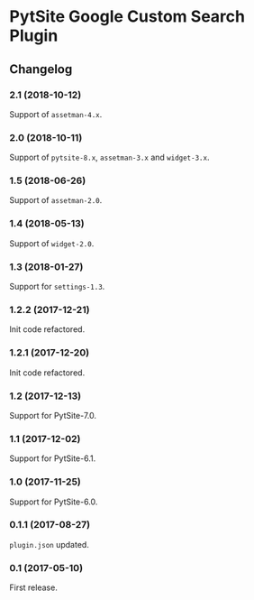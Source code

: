 # PytSite Google Custom Search Plugin


## Changelog


### 2.1 (2018-10-12)

Support of `assetman-4.x`.


### 2.0 (2018-10-11)

Support of `pytsite-8.x`, `assetman-3.x` and `widget-3.x`.


### 1.5 (2018-06-26)

Support of `assetman-2.0`.


### 1.4 (2018-05-13)

Support of `widget-2.0`.


### 1.3 (2018-01-27)

Support for `settings-1.3`.


### 1.2.2 (2017-12-21)

Init code refactored.


### 1.2.1 (2017-12-20)

Init code refactored.


### 1.2 (2017-12-13)

Support for PytSite-7.0.


### 1.1 (2017-12-02)

Support for PytSite-6.1.


### 1.0 (2017-11-25)

Support for PytSite-6.0.


### 0.1.1 (2017-08-27)

`plugin.json` updated.


### 0.1 (2017-05-10)

First release.
